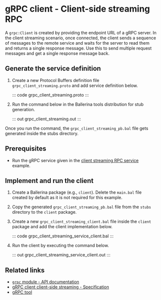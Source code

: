 # gRPC client - Client-side streaming RPC

A `grpc:Client` is created by providing the endpoint URL of a gRPC server. In the client streaming scenario, once connected, the client sends a sequence of messages to the remote service and waits for the server to read them and returns a single response message. Use this to send multiple request messages and get a single response message back.

## Generate the service definition

1. Create a new Protocol Buffers definition file `grpc_client_streaming.proto` and add service definition below.

   ::: code grpc_client_streaming.proto :::

2. Run the command below in the Ballerina tools distribution for stub generation.

   ::: out grpc_client_streaming.out :::

Once you run the command, the `grpc_client_streaming_pb.bal` file gets generated inside the stubs directory.

## Prerequisites
- Run the gRPC service given in the [client streaming RPC service](/learn/by-example/grpc-service-client-streaming/) example.

## Implement and run the client

1. Create a Ballerina package (e.g., `client`). Delete the `main.bal` file created by default as it is not required for this example.

2. Copy the generated `grpc_client_streaming_pb.bal` file from the `stubs` directory to the  `client` package.

3. Create a new `grpc_client_streaming_client.bal` file inside the `client` package and add the client implementation below.

   ::: code grpc_client_streaming_service_client.bal :::

4. Run the client by executing the command below.

   ::: out grpc_client_streaming_service_client.out :::

## Related links
- [`grpc` module - API documentation](https://lib.ballerina.io/ballerina/grpc/latest)
- [gRPC client client-side streaming - Specification](/spec/grpc/#43-client-streaming-rpc)
- [gRPC tool](/learn/grpc-tool/)
